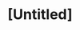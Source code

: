 ---
pid: llg69
title: "[Untitled]"
location_transcription: Mt. Airy
coordinates: "[-75.192058529635, 40.065306916951]"
zipcode: 
gen_neighborhood: 
neighborhood: 
outside_phl: 
age: 
age_range: 
instagram: 
image_file_name: llg_69.jpg
proposal_transcription: Add a mural or some piece of cool art work
topic: Neighborhoods
topic_summary: 0, 0
type: Conceptual
keywords_other: proposal, request
credit: Lauryn
image_labels: 
twitter: 
facebook: 
permalink: "/monuments/llg69/"
layout: item-page
---